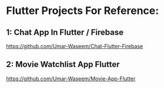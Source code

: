# Flutter Projects For Reference:

## 1: Chat App In Flutter / Firebase
https://github.com/Umar-Waseem/Chat-Flutter-Firebase

## 2: Movie Watchlist App Flutter
https://github.com/Umar-Waseem/Movie-App-Flutter